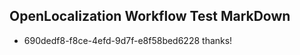 ## OpenLocalization Workflow Test MarkDown
* 690dedf8-f8ce-4efd-9d7f-e8f58bed6228 thanks!

<!--HONumber=Sep16_HO1-->


